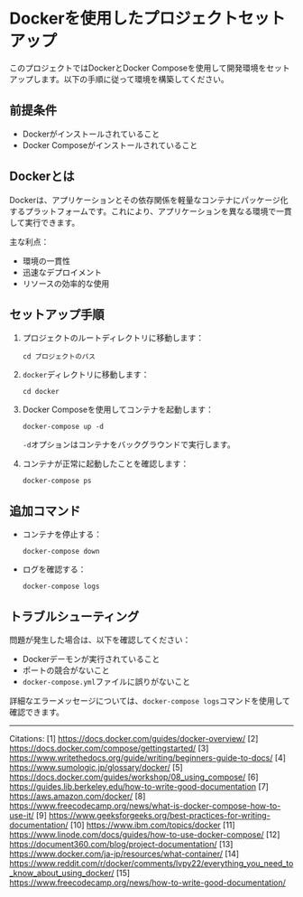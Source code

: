 # Dockerを使用したプロジェクトセットアップ

このプロジェクトではDockerとDocker Composeを使用して開発環境をセットアップします。以下の手順に従って環境を構築してください。

## 前提条件

- Dockerがインストールされていること
- Docker Composeがインストールされていること

## Dockerとは

Dockerは、アプリケーションとその依存関係を軽量なコンテナにパッケージ化するプラットフォームです。これにより、アプリケーションを異なる環境で一貫して実行できます。

主な利点：
- 環境の一貫性
- 迅速なデプロイメント
- リソースの効率的な使用

## セットアップ手順

1. プロジェクトのルートディレクトリに移動します：

   ```
   cd プロジェクトのパス
   ```

2. `docker`ディレクトリに移動します：

   ```
   cd docker
   ```

3. Docker Composeを使用してコンテナを起動します：

   ```
   docker-compose up -d
   ```

   `-d`オプションはコンテナをバックグラウンドで実行します。

4. コンテナが正常に起動したことを確認します：

   ```
   docker-compose ps
   ```

## 追加コマンド

- コンテナを停止する：
  ```
  docker-compose down
  ```

- ログを確認する：
  ```
  docker-compose logs
  ```

## トラブルシューティング

問題が発生した場合は、以下を確認してください：
- Dockerデーモンが実行されていること
- ポートの競合がないこと
- `docker-compose.yml`ファイルに誤りがないこと

詳細なエラーメッセージについては、`docker-compose logs`コマンドを使用して確認できます。

---
Citations:
[1] https://docs.docker.com/guides/docker-overview/
[2] https://docs.docker.com/compose/gettingstarted/
[3] https://www.writethedocs.org/guide/writing/beginners-guide-to-docs/
[4] https://www.sumologic.jp/glossary/docker/
[5] https://docs.docker.com/guides/workshop/08_using_compose/
[6] https://guides.lib.berkeley.edu/how-to-write-good-documentation
[7] https://aws.amazon.com/docker/
[8] https://www.freecodecamp.org/news/what-is-docker-compose-how-to-use-it/
[9] https://www.geeksforgeeks.org/best-practices-for-writing-documentation/
[10] https://www.ibm.com/topics/docker
[11] https://www.linode.com/docs/guides/how-to-use-docker-compose/
[12] https://document360.com/blog/project-documentation/
[13] https://www.docker.com/ja-jp/resources/what-container/
[14] https://www.reddit.com/r/docker/comments/lvpy22/everything_you_need_to_know_about_using_docker/
[15] https://www.freecodecamp.org/news/how-to-write-good-documentation/
